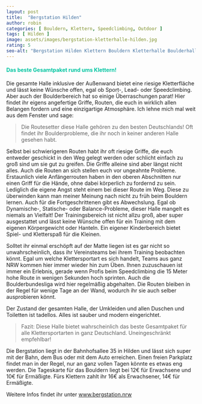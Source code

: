 ```yaml
---
layout: post
title:  "Bergstation Hilden"
author: robin
categories: [ Bouldern, Klettern, Speedclimbing, Outdoor ]
tags: [ Hilden ]
image: assets/images/bergstation-kletterhalle-hilden.jpg
rating: 5
seo-alt: "Bergstation Hilden Klettern Bouldern Kletterhalle Boulderhalle Boulderbundesliga Wettbewerb Wettkampf Indoor Outdoor"
---
```

#### <span style="color:#00c5a1">Das beste Gesamtpaket rund ums Klettern!</span>
Die gesamte Halle inklusive der Außenwand bietet eine riesige Kletterfläche und lässt keine Wünsche offen, egal ob Sport-, Lead- oder Speedclimbing. Aber auch der Boulderbereich hat so einige Überraschungen parat! Hier findet ihr eigens angefertige Griffe, Routen, die euch in wirklich allen Belangen fordern und eine einzigartige Atmosphäre. Ich lehne mich mal weit aus dem Fenster und sage: 
>Die Routesetter diese Halle gehören zu den besten Deutschlands! Oft findet ihr Boulderprobleme, die ihr noch in keiner anderen Halle gesehen habt. 

Selbst bei schwierigeren Routen habt ihr oft riesige Griffe, die euch entweder geschickt in den Weg gelegt werden oder schlicht einfach zu groß sind um sie gut zu greifen. Die Griffe alleine sind aber längst nicht alles. Auch die Routen an sich stellen euch vor ungeahnte Probleme. Erstaunlich viele Anfängerrouten haben in den oberen Abschnitten nur einen Griff für die Hände, ohne dabei körperlich zu fordernd zu sein. Lediglich die eigene Angst steht einem bei dieser Route im Weg. Diese zu überwinden kann man meiner Meinung nach nicht zu früh beim Bouldern lernen. Auch für die Fortgeschrittenen gibt es Abwechslung. Egal ob Dynamische-, Statische- oder Balance-Probleme, dieser Halle mangelt es niemals an Vielfalt! Der Trainingsbereich ist nicht allzu groß, aber super ausgestattet und lässt keine Wünsche offen für ein Training mit dem eigenen Körpergewicht oder Hanteln. Ein eigener Kinderbereich bietet Spiel- und Kletterspaß für die Kleinen.

Solltet ihr einmal erschöpft auf der Matte liegen ist es gar nicht so unwahrscheinlich, dass ihr Vereinsteams bei ihrem Training beobachten könnt. Egal um welche Klettersportart es sich handelt, Teams aus ganz NRW kommen hier immer wieder hin zum Üben. Ihnen zuzuschauen ist immer ein Erlebnis, gerade wenn Profis beim Speedclimbing die 15 Meter hohe Route in wenigen Sekunden hoch sprinten. Auch die Boulderbundesliga wird hier regelmäßig abgehalten. Die Routen bleiben in der Regel für wenige Tage an der Wand, wodurch ihr sie auch selber ausprobieren könnt.

Der Zustand der gesamten Halle, der Umkleiden und allen Duschen und Toiletten ist tadellos. Alles ist sauber und modern eingerichtet. 
>Fazit: Diese Halle bietet wahrscheinlich das beste Gesamtpaket für alle Klettersportarten in ganz Deutschland. Uneingeschränkt empfehlbar! 

Die Bergstation liegt in der Bahnhofsallee 35 in Hilden und lässt sich super mit der Bahn, dem Bus oder mit dem Auto erreichen. Einen freien Parkplatz findet man in der Regel, nur an ganz vollen Tagen könnte es etwas eng werden. Die Tageskarte für das Bouldern liegt bei 12€ für Erwachsene und 10€ für Ermäßigte. Fürs Klettern zahlt ihr 16€ als Erwachsener, 14€ für Ermäßigte.

Weitere Infos findet ihr unter <a href="https://bergstation.nrw/" target="_blank">www.bergstation.nrw</a>
